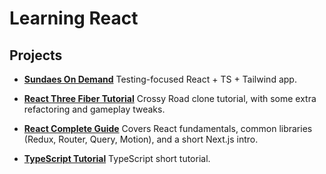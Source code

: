 # Learning React

## Projects

- [**Sundaes On Demand**](./sundaes-on-demand/)
  Testing-focused React + TS + Tailwind app.

- [**React Three Fiber Tutorial**](./three_fiber_tutorial/)
  Crossy Road clone tutorial, with some extra refactoring and gameplay tweaks.

- [**React Complete Guide**](./react_complete_guide/)
  Covers React fundamentals, common libraries (Redux, Router, Query, Motion), and a short Next.js intro.

- [**TypeScript Tutorial**](./typescript_tutorial/)
  TypeScript short tutorial.

